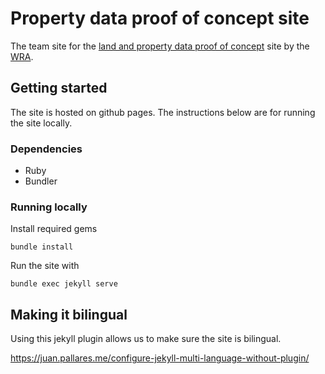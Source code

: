 # Property data proof of concept site

The team site for the [land and property data proof of concept](https://welsh-revenue-authority.github.io/property-data-poc/en/) site by the [WRA](https://gov.wales/welsh-revenue-authority).

## Getting started

The site is hosted on github pages. The instructions below are for running the site locally.

### Dependencies

* Ruby
* Bundler

### Running locally

Install required gems
```
bundle install
```

Run the site with
```
bundle exec jekyll serve
```

## Making it bilingual

Using this jekyll plugin allows us to make sure the site is bilingual.

https://juan.pallares.me/configure-jekyll-multi-language-without-plugin/

